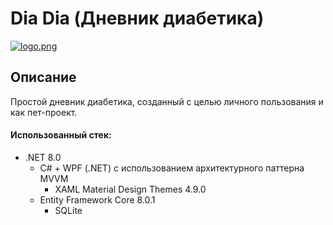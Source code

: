 # Dia Dia (Дневник диабетика)
[![logo.png](https://i.postimg.cc/26pf4G33/logo.png)](https://postimg.cc/jWh9TzHr)

## Описание
Простой дневник диабетика, созданный с целью личного пользования и как пет-проект.

#### Использованный стек:
+ .NET 8.0
  + C# + WPF (.NET) с использованием архитектурного паттерна MVVM
    + XAML Material Design Themes 4.9.0
  + Entity Framework Core 8.0.1
    + SQLite
